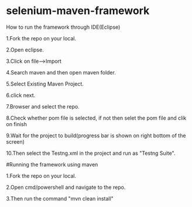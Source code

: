 # selenium-maven-framework

How to run the framework through IDE(Eclipse)

1.Fork the repo on your local.

2.Open eclipse.

3.Click on file-->Import

4.Search maven and then open maven folder.

5.Select Existing Maven Project.

6.click next.

7.Browser and select the repo.

8.Check whether pom file is selected, if not then selet the pom file and clik on finish

9.Wait for the project to build(progress bar is shown on right bottom of the screen)

10.Then select the Testng.xml in the project and run as "Testng Suite".

#Running the framework using maven

1.Fork the repo on your local.

2.Open cmd/powershell and navigate to the repo.

3.Then run the command "mvn clean install"

